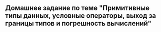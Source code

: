 ## Домашнее задание по теме "Примитивные типы данных, условные операторы, выход за границы типов и погрешность вычислений"